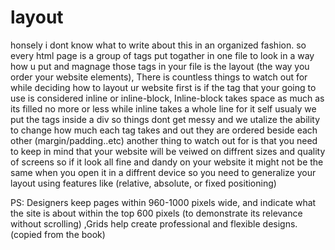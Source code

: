 # layout 
honsely i dont know what to write about this in an organized fashion. 
so every html page is a group of tags put togather in one file to look in a way 
how u put and magnage those tags in your file is the layout (the way you order your website elements), There is countless things to watch out for while deciding how to layout ur website 
first is if the tag that your going to use is considered inline or inline-block,
Inline-block takes space as much as its filled no more or less while inline takes a whole line for it self 
usualy we put the tags inside a div so things dont get messy 
and we utalize the ability to change how much each tag takes and out they are ordered beside each other (margin/padding..etc)
another thing to watch out for is that you need to keep in mind that your website will be veiwed on diffrent sizes and quality of screens so if it look all fine and dandy on your website it might not be the same when you open it in a diffrent device so you need to generalize your layout using features like (relative, absolute, or fixed positioning) 

PS: Designers keep pages within 960-1000 pixels wide,
and indicate what the site is about within the top 600
pixels (to demonstrate its relevance without scrolling) ,Grids help create professional and flexible designs.
 (copied from the book)
 
